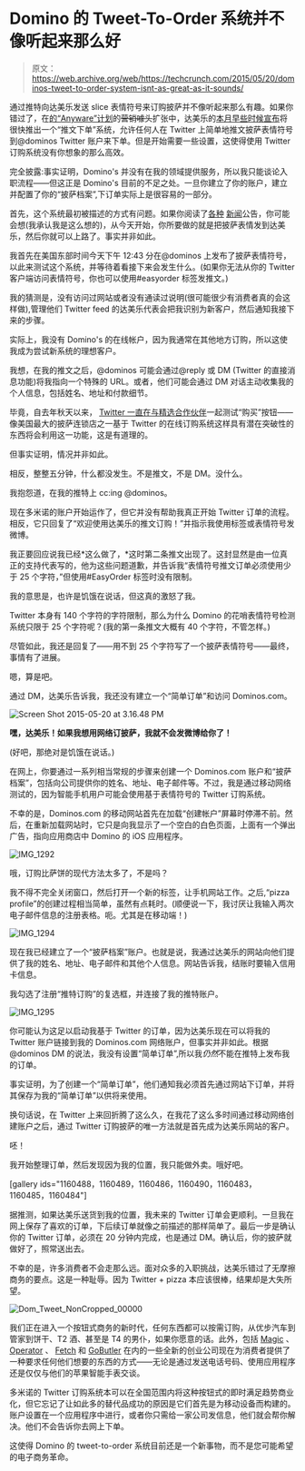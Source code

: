 # Domino 的 Tweet-To-Order 系统并不像听起来那么好 

> 原文：<https://web.archive.org/web/https://techcrunch.com/2015/05/20/dominos-tweet-to-order-system-isnt-as-great-as-it-sounds/>

通过推特向达美乐发送 slice 表情符号来订购披萨并不像听起来那么有趣。如果你错过了，在[的“Anyware”计划](https://web.archive.org/web/20230204182620/http://anyware.dominos.com/)的~~营销噱头~~扩张中，达美乐的[本月早些时候宣布](https://web.archive.org/web/20230204182620/http://phx.corporate-ir.net/phoenix.zhtml?c=135383&p=irol-newsArticle&ID=2051892)将很快推出一个“推文下单”系统，允许任何人在 Twitter 上简单地推文披萨表情符号到@dominos Twitter 账户来下单。但是开始需要一些设置，这使得使用 Twitter 订购系统没有你想象的那么高效。

完全披露:事实证明，Domino's 并没有在我的领域提供服务，所以我只能谈论入职流程——但这正是 Domino's 目前的不足之处。一旦你建立了你的账户，建立并配置了你的“披萨档案”,下订单实际上是很容易的一部分。

首先，这个系统最初被描述的方式有问题。如果你阅读了[各种](https://web.archive.org/web/20230204182620/http://money.cnn.com/2015/05/13/news/companies/dominos-twitter/) [新闻](https://web.archive.org/web/20230204182620/http://www.usatoday.com/story/money/2015/05/12/dominos-pizza-tweet-a-pizza-twitter-tweet-to-order-fast-food-restaurants/27175005/)公告，你可能会想(我承认我是这么想的)，从今天开始，你所要做的就是把披萨表情发到达美乐，然后你就可以上路了。事实并非如此。

我首先在美国东部时间今天下午 12:43 分在@dominos 上发布了披萨表情符号，以此来测试这个系统，并等待着看接下来会发生什么。(如果你无法从你的 Twitter 客户端访问表情符号，你也可以使用#easyorder 标签发推文。)

我的猜测是，没有访问过网站或者没有通读过说明(很可能很少有消费者真的会这样做),管理他们 Twitter feed 的达美乐代表会把我识别为新客户，然后通知我接下来的步骤。

实际上，我没有 Domino's 的在线帐户，因为我通常在其他地方订购，所以这使我成为尝试新系统的理想客户。

我想，在我的推文之后，@dominos 可能会通过@reply 或 DM (Twitter 的直接消息功能)将我指向一个特殊的 URL。或者，他们可能会通过 DM 对话主动收集我的个人信息，包括姓名、地址和付款细节。

毕竟，自去年秋天以来， [Twitter 一直在与精选合作伙伴](https://web.archive.org/web/20230204182620/https://blog.twitter.com/2014/testing-a-way-for-you-to-make-purchases-on-twitter)一起测试“购买”按钮——像美国最大的披萨连锁店之一基于 Twitter 的在线订购系统这样具有潜在突破性的东西将会利用这一功能，这是有道理的。

但事实证明，情况并非如此。

相反，整整五分钟，什么都没发生。不是推文，不是 DM。没什么。

我抱怨道，在我的推特上 cc:ing @dominos。

现在多米诺的账户开始运作了，但它并没有帮助我真正开始 Twitter 订单的流程。相反，它只回复了“欢迎使用达美乐的推文订购！”并指示我使用标签或表情符号发微博。

我正要回应说我已经*这么做了，*这时第二条推文出现了。这封显然是由一位真正的支持代表写的，他为这些问题道歉，并告诉我“表情符号推文订单必须使用少于 25 个字符，”但使用#EasyOrder 标签时没有限制。

我的意思是，也许是饥饿在说话，但这真的激怒了我。

Twitter 本身有 140 个字符的字符限制，那么为什么 Domino 的花哨表情符号检测系统只限于 25 个字符呢？(我的第一条推文大概有 40 个字符，不管怎样。)

尽管如此，我还是回复了——用不到 25 个字符写了一个披萨表情符号——最终，事情有了进展。

嗯，算是吧。

通过 DM，达美乐告诉我，我还没有建立一个“简单订单”和访问 Dominos.com。

![Screen Shot 2015-05-20 at 3.16.48 PM](img/2e5b502b555f0be15696f5bf8912db89.png)

**嘿，达美乐！如果我想用网络订披萨，我就不会发微博给你了！**

(好吧，那绝对是饥饿在说话。)

在网上，你要通过一系列相当常规的步骤来创建一个 Dominos.com 账户和“披萨档案”，包括向公司提供你的姓名、地址、电子邮件等。不过，我是通过移动网络测试的，因为智能手机用户可能会使用基于表情符号的 Twitter 订购系统。

不幸的是，Dominos.com 的移动网站首先在加载“创建帐户”屏幕时停滞不前。然后，在重新加载网站时，它只是向我显示了一个空白的白色页面，上面有一个弹出广告，指向应用商店中 Domino 的 iOS 应用程序。

![IMG_1292](img/196c0ab31cc6bb379e60328736a62f77.png)

哦，订购比萨饼的现代方法太多了，不是吗？

我不得不完全关闭窗口，然后打开一个新的标签，让手机网站工作。之后,“pizza profile”的创建过程相当简单，虽然有点耗时。(顺便说一下，我讨厌让我输入两次电子邮件信息的注册表格。呃。尤其是在移动端！)

![IMG_1294](img/b782a6fe02a21f601262e97e35cf7f06.png)

现在我已经建立了一个“披萨档案”账户。也就是说，我通过达美乐的网站向他们提供了我的姓名、地址、电子邮件和其他个人信息。网站告诉我，结账时要输入信用卡信息。

我勾选了注册“推特订购”的复选框，并连接了我的推特账户。

![IMG_1295](img/4e68fb7164d907066896e5d22bd16070.png)

你可能认为这足以启动我基于 Twitter 的订单，因为达美乐现在可以将我的 Twitter 账户链接到我的 Dominos.com 网络账户，但事实并非如此。根据@dominos DM 的说法，我没有设置“简单订单”,所以我*仍然*不能在推特上发布我的订单。

事实证明，为了创建一个“简单订单”，他们通知我必须首先通过网站下订单，并将其保存为我的“简单订单”以供将来使用。

换句话说，在 Twitter 上来回折腾了这么久，在我花了这么多时间通过移动网络创建账户之后，通过 Twitter 订购披萨的唯一方法就是首先成为达美乐网站的客户。

呸！

我开始整理订单，然后发现因为我的位置，我只能做外卖。哦好吧。

[gallery ids="1160488，1160489，1160486，1160490，1160483，1160485，1160484"]

据推测，如果达美乐送货到我的位置，我未来的 Twitter 订单会更顺利。一旦我在网上保存了喜欢的订单，下后续订单就像之前描述的那样简单了。最后一步是确认你的 Twitter 订单，必须在 20 分钟内完成，也是通过 DM。确认后，你的披萨就做好了，照常送出去。

不幸的是，许多消费者不会走那么远。面对众多的入职挑战，达美乐错过了无摩擦商务的要点。这是一种耻辱。因为 Twitter + pizza 本应该很棒，结果却是大失所望。

![Dom_Tweet_NonCropped_00000](img/d6ca436eb10ac0fdf11e5466081af44b.png)

我们正在进入一个按钮式商务的新时代，任何东西都可以按需订购，从优步汽车到管家到饼干、T2 酒、甚至是 T4 的男仆，如果你愿意的话。此外，包括 [Magic](https://web.archive.org/web/20230204182620/https://techcrunch.com/2015/02/23/magic-is-a-startup-that-promises-to-bring-you-anything-if-youre-willing-to-pay-for-it/) 、 [Operator](https://web.archive.org/web/20230204182620/https://techcrunch.com/2015/04/22/the-request-network/#.o0tzqc:gzLB) 、 [Fetch](https://web.archive.org/web/20230204182620/https://techcrunch.com/2015/04/28/fetch-lets-you-buy-book-or-schedule-anything-from-your-apple-watch/#.o0tzqc:T6XN) 和 [GoButler](https://web.archive.org/web/20230204182620/https://techcrunch.com/2015/04/13/gobuttler-nyc/#.o0tzqc:km5n) 在内的一些全新的创业公司现在为消费者提供了一种要求任何他们想要的东西的方式——无论是通过发送电话号码、使用应用程序还是仅仅与他们的苹果智能手表交谈。

多米诺的 Twitter 订购系统本可以在全国范围内将这种按钮式的即时满足趋势商业化，但它忘记了让如此多的替代品成功的原因是它们首先是为移动设备而构建的。账户设置在一个应用程序中进行，或者你只需给一家公司发信息，他们就会帮你解决。他们不会告诉你去网上下单。

这使得 Domino 的 tweet-to-order 系统目前还是一个新事物，而不是您可能希望的电子商务革命。